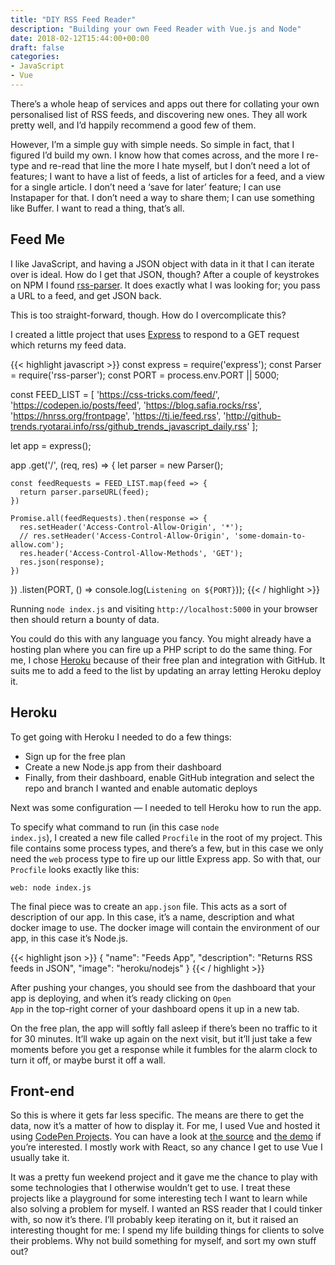 ```yaml
---
title: "DIY RSS Feed Reader"
description: "Building your own Feed Reader with Vue.js and Node"
date: 2018-02-12T15:44:00+00:00
draft: false
categories: 
- JavaScript
- Vue
---
```


There’s a whole heap of services and apps out there for collating your own personalised list of RSS feeds, and discovering new ones. They all work pretty well, and I’d happily recommend a good few of them.

However, I’m a simple guy with simple needs. So simple in fact, that I figured I’d build my own. I know how that comes across, and the more I re-type and re-read that line the more I hate myself, but I don’t need a lot of features; I want to have a list of feeds, a list of articles for a feed, and a view for a single article. I don’t need a ‘save for later’ feature; I can use Instapaper for that. I don’t need a way to share them; I can use something like Buffer. I want to read a thing, that’s all.

## Feed Me

I like JavaScript, and having a JSON object with data in it that I can iterate over is ideal. How do I get that JSON, though? After a couple of keystrokes on NPM I found <a href="https://www.npmjs.com/package/rss-parser" target="_blank" rel="noopener">rss-parser</a>. It does exactly what I was looking for; you pass a URL to a feed, and get JSON back.

This is too straight-forward, though. How do I overcomplicate this?

I created a little project that uses <a href="https://expressjs.com/" target="_blank" rel="noopener">Express</a> to respond to a GET request which returns my feed data.

{{< highlight javascript >}}
const express = require('express');
const Parser = require('rss-parser');
const PORT = process.env.PORT || 5000;

const FEED_LIST = [
  'https://css-tricks.com/feed/',
  'https://codepen.io/posts/feed',
  'https://blog.safia.rocks/rss',
  'https://hnrss.org/frontpage',
  'https://tj.ie/feed.rss',
  'http://github-trends.ryotarai.info/rss/github_trends_javascript_daily.rss'
];

let app = express();

app
  .get('/', (req, res) => {
    let parser = new Parser();

    const feedRequests = FEED_LIST.map(feed => {
      return parser.parseURL(feed);
    })

    Promise.all(feedRequests).then(response => {
      res.setHeader('Access-Control-Allow-Origin', '*');
      // res.setHeader('Access-Control-Allow-Origin', 'some-domain-to-allow.com');
      res.header('Access-Control-Allow-Methods', 'GET');
      res.json(response);
    })
  })
  .listen(PORT, () => console.log(`Listening on ${PORT}`));
{{< / highlight >}}

Running <code>node index.js</code> and visiting <code>http://localhost:5000</code> in your browser then should return a bounty of data.

You could do this with any language you fancy. You might already have a hosting plan where you can fire up a PHP script to do the same thing. For me, I chose <a href="https://ww.heroku.com">Heroku</a> because of their free plan and integration with GitHub. It suits me to add a feed to the list by updating an array letting Heroku deploy it.

## Heroku

To get going with Heroku I needed to do a few things:

- Sign up for the free plan
- Create a new Node.js app from their dashboard
- Finally, from their dashboard, enable GitHub integration and select the repo and branch I wanted and enable automatic deploys

Next was some configuration — I needed to tell Heroku how to run the app.

To specify what command to run (in this case <code>node index.js</code>), I created a new file called <code>Procfile</code> in the root of my project. This file contains some process types, and there’s a few, but in this case we only need the <code>web</code> process type to fire up our little Express app. So with that, our <code>Procfile</code> looks exactly like this:

<pre><code>web: node index.js</code></pre>

The final piece was to create an <code>app.json</code> file. This acts as a sort of description of our app. In this case, it’s a name, description and what docker image to use. The docker image will contain the environment of our app, in this case it’s Node.js.

{{< highlight json >}}
{
  "name": "Feeds App",
  "description": "Returns RSS feeds in JSON",
  "image": "heroku/nodejs"
}
{{< / highlight >}}

After pushing your changes, you should see from the dashboard that your app is deploying, and when it’s ready clicking on <code>Open App</code> in the top-right corner of your dashboard opens it up in a new tab.

On the free plan, the app will softly fall asleep if there’s been no traffic to it for 30 minutes. It’ll wake up again on the next visit, but it’ll just take a few moments before you get a response while it fumbles for the alarm clock to turn it off, or maybe burst it off a wall.

## Front-end

So this is where it gets far less specific. The means are there to get the data, now it’s a matter of how to display it. For me, I used Vue and hosted it using <a href="https://codepen.io/pro/projects" target="_blank" rel="noopener">CodePen Projects</a>. You can have a look at <a href="https://github.com/tjFogarty/feeds-app-fe" target="_blank" rel="noopener">the source</a> and <a href="https://codepen.io/tjFogarty/project/full/ZPqnVe/" target="_blank">the demo</a> if you’re interested. I mostly work with React, so any chance I get to use Vue I usually take it.

It was a pretty fun weekend project and it gave me the chance to play with some technologies that I otherwise wouldn’t get to use. I treat these projects like a playground for some interesting tech I want to learn while also solving a problem for myself. I wanted an RSS reader that I could tinker with, so now it’s there. I’ll probably keep iterating on it, but it raised an interesting thought for me: I spend my life building things for clients to solve their problems. Why not build something for myself, and sort my own stuff out?